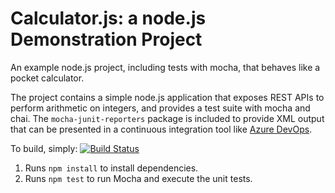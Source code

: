 Calculator.js: a node.js Demonstration Project
==============================================
An example node.js project, including tests with mocha, that behaves like
a pocket calculator.

The project contains a simple node.js application that exposes REST APIs
to perform arithmetic on integers, and provides a test suite with mocha
and chai.  The `mocha-junit-reporters` package is included to provide XML
output that can be presented in a continuous integration tool like
[Azure DevOps](https://azure.com/devops).

To build, simply:
[![Build Status](https://dev.azure.com/Shaileshg7/AZ400Repo/_apis/build/status/shaileshg7.calculator?branchName=master)](https://dev.azure.com/Shaileshg7/AZ400Repo/_build/latest?definitionId=5&branchName=master)
1. Runs `npm install` to install dependencies.
2. Runs `npm test` to run Mocha and execute the unit tests.


